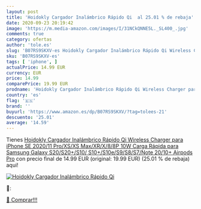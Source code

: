 ```yaml
---
layout: post
title: 'Hoidokly Cargador Inalámbrico Rápido Qi  al 25.01 % de rebaja'
date: 2020-09-23 20:19:42
image: 'https://m.media-amazon.com/images/I/31NCkQNNE5L._SL400_.jpg'
comments: true
category: ofertas
author: 'tole.es'
slug: 'B07RS9SKXV-es Hoidokly Cargador Inalámbrico Rápido Qi Wireless Charger...'
sku: 'B07RS9SKXV-es'
tags: [ 'iphone', ]
actualPrice: 14.99 EUR
currency: EUR
price: 14.99
comparePrice: 19.99 EUR
prodname: 'Hoidokly Cargador Inalámbrico Rápido Qi Wireless Charger para iPhone SE 2020/11 Pro/XS/XS Max/XR/X/8/8P  10W Carga Rápida para Samsung Galaxy S20/S20+/S10/ S10+/S10e/S9/S8/S7/Note 20/10+ Airpods Pro'
country: 'es'
flag: '🇪🇸'
brand: ''
buyurl: 'https://www.amazon.es/dp/B07RS9SKXV/?tag=tolees-21'
descuento: '25.01'
average: '14.59'
---
```


Tienes [Hoidokly Cargador Inalámbrico Rápido Qi Wireless Charger para iPhone SE 2020/11 Pro/XS/XS Max/XR/X/8/8P  10W Carga Rápida para Samsung Galaxy S20/S20+/S10/ S10+/S10e/S9/S8/S7/Note 20/10+ Airpods Pro](https://www.amazon.es/dp/B07RS9SKXV/?tag=tolees-21) con precio final de  14.99 EUR (original: 19.99 EUR) (25.01 %  de rebaja) aqui!

[![Hoidokly Cargador Inalámbrico Rápido Qi ](https://m.media-amazon.com/images/I/31NCkQNNE5L._SL400_.jpg)](https://www.amazon.es/dp/B07RS9SKXV/?tag=tolees-21)

🔎:


[🛒 Comprar!!!](https://www.amazon.es/dp/B07RS9SKXV/?tag=tolees-21)
